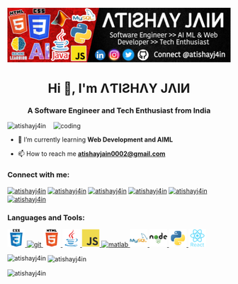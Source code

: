 ![logo](https://github.com/atishayj4in/atishayj4in/blob/main/Picsart_24-08-28_03-31-33-415.jpg)
<h1 align="center">Hi 👋, I'm ΛƬIƧHΛY JΛIИ</h1>
<h3 align="center">A Software Engineer and Tech Enthusiast from India</h3>
<img align = "right" alt = "coding" width = "400" src = "E:\atishay\Coding Material\Leetcode Img\68747470733a2f2f63646e2e6472696262626c652e636f6d2f75736572732f3733303730332f73637265656e73686f74732f363538313234332f6176656e746f2e676966.gif">

<p align="left"> <img src="https://komarev.com/ghpvc/?username=atishayj4in&label=Profile%20views&color=0e75b6&style=flat" alt="atishayj4in" /> </p>

- 🌱 I’m currently learning **Web Development and AIML**

- 📫 How to reach me **atishayjain0002@gmail.com**

<h3 align="left">Connect with me:</h3>
<p align="left">
<a href="https://dev.to/atishayj4in" target="blank"><img align="center" src="https://raw.githubusercontent.com/rahuldkjain/github-profile-readme-generator/master/src/images/icons/Social/devto.svg" alt="atishayj4in" height="30" width="40" /></a>
<a href="https://twitter.com/atishayj4in" target="blank"><img align="center" src="https://raw.githubusercontent.com/rahuldkjain/github-profile-readme-generator/master/src/images/icons/Social/twitter.svg" alt="atishayj4in" height="30" width="40" /></a>
<a href="https://linkedin.com/in/atishayj4in" target="blank"><img align="center" src="https://raw.githubusercontent.com/rahuldkjain/github-profile-readme-generator/master/src/images/icons/Social/linked-in-alt.svg" alt="atishayj4in" height="30" width="40" /></a>
<a href="https://instagram.com/atishayj4in" target="blank"><img align="center" src="https://raw.githubusercontent.com/rahuldkjain/github-profile-readme-generator/master/src/images/icons/Social/instagram.svg" alt="atishayj4in" height="30" width="40" /></a>
<a href="https://www.leetcode.com/atishayj4in" target="blank"><img align="center" src="https://raw.githubusercontent.com/rahuldkjain/github-profile-readme-generator/master/src/images/icons/Social/leet-code.svg" alt="atishayj4in" height="30" width="40" /></a>
<a href="https://auth.geeksforgeeks.org/user/atishayj4in" target="blank"><img align="center" src="https://raw.githubusercontent.com/rahuldkjain/github-profile-readme-generator/master/src/images/icons/Social/geeks-for-geeks.svg" alt="atishayj4in" height="30" width="40" /></a>
</p>

<h3 align="left">Languages and Tools:</h3>
<p align="left"> <a href="https://www.w3schools.com/css/" target="_blank" rel="noreferrer"> <img src="https://raw.githubusercontent.com/devicons/devicon/master/icons/css3/css3-original-wordmark.svg" alt="css3" width="40" height="40"/> </a> <a href="https://git-scm.com/" target="_blank" rel="noreferrer"> <img src="https://www.vectorlogo.zone/logos/git-scm/git-scm-icon.svg" alt="git" width="40" height="40"/> </a> <a href="https://www.w3.org/html/" target="_blank" rel="noreferrer"> <img src="https://raw.githubusercontent.com/devicons/devicon/master/icons/html5/html5-original-wordmark.svg" alt="html5" width="40" height="40"/> </a> <a href="https://www.java.com" target="_blank" rel="noreferrer"> <img src="https://raw.githubusercontent.com/devicons/devicon/master/icons/java/java-original.svg" alt="java" width="40" height="40"/> </a> <a href="https://developer.mozilla.org/en-US/docs/Web/JavaScript" target="_blank" rel="noreferrer"> <img src="https://raw.githubusercontent.com/devicons/devicon/master/icons/javascript/javascript-original.svg" alt="javascript" width="40" height="40"/> </a> <a href="https://www.mathworks.com/" target="_blank" rel="noreferrer"> <img src="https://upload.wikimedia.org/wikipedia/commons/2/21/Matlab_Logo.png" alt="matlab" width="40" height="40"/> </a> <a href="https://www.mysql.com/" target="_blank" rel="noreferrer"> <img src="https://raw.githubusercontent.com/devicons/devicon/master/icons/mysql/mysql-original-wordmark.svg" alt="mysql" width="40" height="40"/> </a> <a href="https://nodejs.org" target="_blank" rel="noreferrer"> <img src="https://raw.githubusercontent.com/devicons/devicon/master/icons/nodejs/nodejs-original-wordmark.svg" alt="nodejs" width="40" height="40"/> </a> <a href="https://www.python.org" target="_blank" rel="noreferrer"> <img src="https://raw.githubusercontent.com/devicons/devicon/master/icons/python/python-original.svg" alt="python" width="40" height="40"/> </a> <a href="https://reactjs.org/" target="_blank" rel="noreferrer"> <img src="https://raw.githubusercontent.com/devicons/devicon/master/icons/react/react-original-wordmark.svg" alt="react" width="40" height="40"/> </a> </p>

<p><img align="left" src="https://github-readme-stats.vercel.app/api/top-langs?username=atishayj4in&show_icons=true&locale=en&layout=compact" alt="atishayj4in" /></p>

<p>&nbsp;<img align="center" src="https://github-readme-stats.vercel.app/api?username=atishayj4in&show_icons=true&locale=en" alt="atishayj4in" /></p>

<p><img align="center" src="https://github-readme-streak-stats.herokuapp.com/?user=atishayj4in&" alt="atishayj4in" /></p>
